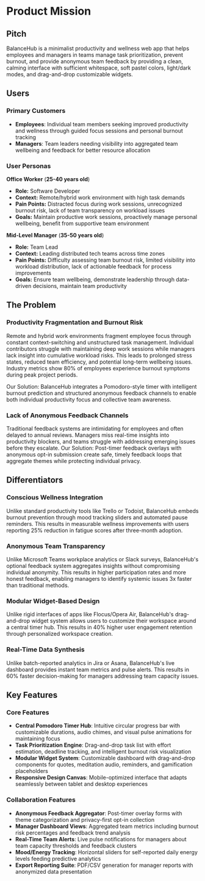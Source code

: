 # Product Mission

## Pitch

BalanceHub is a minimalist productivity and wellness web app that helps employees and managers in teams manage task prioritization, prevent burnout, and provide anonymous team feedback by providing a clean, calming interface with sufficient whitespace, soft pastel colors, light/dark modes, and drag-and-drop customizable widgets.

## Users

### Primary Customers

- **Employees**: Individual team members seeking improved productivity and wellness through guided focus sessions and personal burnout tracking
- **Managers**: Team leaders needing visibility into aggregated team wellbeing and feedback for better resource allocation

### User Personas

**Office Worker** (**25-40 years old**)
- **Role:** Software Developer
- **Context:** Remote/hybrid work environment with high task demands
- **Pain Points:** Distracted focus during work sessions, unrecognized burnout risk, lack of team transparency on workload issues
- **Goals:** Maintain productive work sessions, proactively manage personal wellbeing, benefit from supportive team environment

**Mid-Level Manager** (**35-50 years old**)
- **Role:** Team Lead
- **Context:** Leading distributed tech teams across time zones
- **Pain Points:** Difficulty assessing team burnout risk, limited visibility into workload distribution, lack of actionable feedback for process improvements
- **Goals:** Ensure team wellbeing, demonstrate leadership through data-driven decisions, maintain team productivity

## The Problem

### Productivity Fragmentation and Burnout Risk

Remote and hybrid work environments fragment employee focus through constant context-switching and unstructured task management. Individual contributors struggle with maintaining deep work sessions while managers lack insight into cumulative workload risks. This leads to prolonged stress states, reduced team efficiency, and potential long-term wellbeing issues. Industry metrics show 80% of employees experience burnout symptoms during peak project periods.

Our Solution: BalanceHub integrates a Pomodoro-style timer with intelligent burnout prediction and structured anonymous feedback channels to enable both individual productivity focus and collective team awareness.

### Lack of Anonymous Feedback Channels

Traditional feedback systems are intimidating for employees and often delayed to annual reviews. Managers miss real-time insights into productivity blockers, and teams struggle with addressing emerging issues before they escalate.
Our Solution: Post-timer feedback overlays with anonymous opt-in submission create safe, timely feedback loops that aggregate themes while protecting individual privacy.

## Differentiators

### Conscious Wellness Integration

Unlike standard productivity tools like Trello or Todoist, BalanceHub embeds burnout prevention through mood tracking sliders and automated pause reminders. This results in measurable wellness improvements with users reporting 25% reduction in fatigue scores after three-month adoption.

### Anonymous Team Transparency

Unlike Microsoft Teams workplace analytics or Slack surveys, BalanceHub's optional feedback system aggregates insights without compromising individual anonymity. This results in higher participation rates and more honest feedback, enabling managers to identify systemic issues 3x faster than traditional methods.

### Modular Widget-Based Design

Unlike rigid interfaces of apps like Flocus/Opera Air, BalanceHub's drag-and-drop widget system allows users to customize their workspace around a central timer hub. This results in 40% higher user engagement retention through personalized workspace creation.

### Real-Time Data Synthesis

Unlike batch-reported analytics in Jira or Asana, BalanceHub's live dashboard provides instant team metrics and pulse alerts. This results in 60% faster decision-making for managers addressing team capacity issues.

## Key Features

### Core Features

- **Central Pomodoro Timer Hub**: Intuitive circular progress bar with customizable durations, audio chimes, and visual pulse animations for maintaining focus
- **Task Prioritization Engine**: Drag-and-drop task list with effort estimation, deadline tracking, and intelligent burnout risk visualization
- **Modular Widget System**: Customizable dashboard with drag-and-drop components for quotes, meditation audio, reminders, and gamification placeholders
- **Responsive Design Canvas**: Mobile-optimized interface that adapts seamlessly between tablet and desktop experiences

### Collaboration Features

- **Anonymous Feedback Aggregator**: Post-timer overlay forms with theme categorization and privacy-first opt-in collection
- **Manager Dashboard Views**: Aggregated team metrics including burnout risk percentages and feedback trend analysis
- **Real-Time Team Alerts**: Live pulse notifications for managers about team capacity thresholds and feedback clusters
- **Mood/Energy Tracking**: Horizontal sliders for self-reported daily energy levels feeding predictive analytics
- **Export Reporting Suite**: PDF/CSV generation for manager reports with anonymized data presentation
